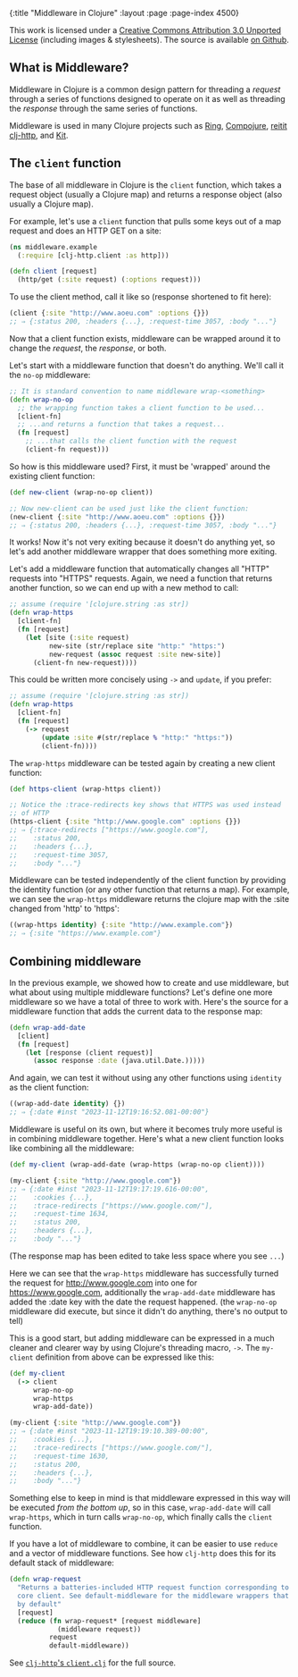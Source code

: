 {:title "Middleware in Clojure"
 :layout :page :page-index 4500}

This work is licensed under a <a rel="license"
href="https://creativecommons.org/licenses/by/3.0/">Creative Commons
Attribution 3.0 Unported License</a> (including images &
stylesheets). The source is available [on
Github](https://github.com/clojure-doc/clojure-doc.github.io).


## What is Middleware?

Middleware in Clojure is a common design pattern for threading a
*request* through a series of functions designed to operate on it as
well as threading the *response* through the same series of functions.

Middleware is used in many Clojure projects such as
[Ring](https://github.com/ring-clojure/ring),
[Compojure](https://github.com/weavejester/compojure/wiki/Middleware),
[reitit](https://cljdoc.org/d/metosin/reitit/CURRENT/doc/ring/middleware-registry)
[clj-http](https://github.com/dakrone/clj-http), and
[Kit](https://kit-clj.github.io/docs/middleware.html).

## The `client` function

The base of all middleware in Clojure is the `client` function, which
takes a request object (usually a Clojure map) and returns a response
object (also usually a Clojure map).

For example, let's use a `client` function that pulls some keys out of
a map request and does an HTTP GET on a site:

``` clojure
(ns middleware.example
  (:require [clj-http.client :as http]))

(defn client [request]
  (http/get (:site request) (:options request)))
```

To use the client method, call it like so (response shortened to fit
here):

``` clojure
(client {:site "http://www.aoeu.com" :options {}})
;; ⇒ {:status 200, :headers {...}, :request-time 3057, :body "..."}
```

Now that a client function exists, middleware can be wrapped around it
to change the *request*, the *response*, or both.

Let's start with a middleware function that doesn't do anything. We'll
call it the `no-op` middleware:

``` clojure
;; It is standard convention to name middleware wrap-<something>
(defn wrap-no-op
  ;; the wrapping function takes a client function to be used...
  [client-fn]
  ;; ...and returns a function that takes a request...
  (fn [request]
    ;; ...that calls the client function with the request
    (client-fn request)))
```

So how is this middleware used? First, it must be 'wrapped' around the
existing client function:

``` clojure
(def new-client (wrap-no-op client))

;; Now new-client can be used just like the client function:
(new-client {:site "http://www.aoeu.com" :options {}})
;; ⇒ {:status 200, :headers {...}, :request-time 3057, :body "..."}
```

It works! Now it's not very exiting because it doesn't do anything
yet, so let's add another middleware wrapper that does something more
exiting.

Let's add a middleware function that automatically changes all "HTTP"
requests into "HTTPS" requests. Again, we need a function that returns
another function, so we can end up with a new method to call:

``` clojure
;; assume (require '[clojure.string :as str])
(defn wrap-https
  [client-fn]
  (fn [request]
    (let [site (:site request)
          new-site (str/replace site "http:" "https:")
          new-request (assoc request :site new-site)]
      (client-fn new-request))))
```

This could be written more concisely using `->` and `update`, if you prefer:

``` clojure
;; assume (require '[clojure.string :as str])
(defn wrap-https
  [client-fn]
  (fn [request]
    (-> request
        (update :site #(str/replace % "http:" "https:"))
        (client-fn))))
```

The `wrap-https` middleware can be tested again by creating a new
client function:

``` clojure
(def https-client (wrap-https client))

;; Notice the :trace-redirects key shows that HTTPS was used instead
;; of HTTP
(https-client {:site "http://www.google.com" :options {}})
;; ⇒ {:trace-redirects ["https://www.google.com"],
;;    :status 200,
;;    :headers {...},
;;    :request-time 3057,
;;    :body "..."}
```

Middleware can be tested independently of the client function by
providing the identity function (or any other function that returns a
map). For example, we can see the `wrap-https` middleware returns the
clojure map with the :site changed from 'http' to 'https':

``` clojure
((wrap-https identity) {:site "http://www.example.com"})
;; ⇒ {:site "https://www.example.com"}
```

## Combining middleware

In the previous example, we showed how to create and use middleware,
but what about using multiple middleware functions? Let's define one
more middleware so we have a total of three to work with. Here's the
source for a middleware function that adds the current data to the
response map:

``` clojure
(defn wrap-add-date
  [client]
  (fn [request]
    (let [response (client request)]
      (assoc response :date (java.util.Date.)))))
```

And again, we can test it without using any other functions using
`identity` as the client function:

``` clojure
((wrap-add-date identity) {})
;; ⇒ {:date #inst "2023-11-12T19:16:52.081-00:00"}
```

Middleware is useful on its own, but where it becomes truly more
useful is in combining middleware together. Here's what a new client
function looks like combining all the middleware:

``` clojure
(def my-client (wrap-add-date (wrap-https (wrap-no-op client))))

(my-client {:site "http://www.google.com"})
;; ⇒ {:date #inst "2023-11-12T19:17:19.616-00:00",
;;    :cookies {...},
;;    :trace-redirects ["https://www.google.com/"],
;;    :request-time 1634,
;;    :status 200,
;;    :headers {...},
;;    :body "..."}
```

(The response map has been edited to take less space where you see
`...`)

Here we can see that the `wrap-https` middleware has successfully
turned the request for http://www.google.com into one for
https://www.google.com, additionally the `wrap-add-date` middleware
has added the :date key with the date the request happened. (the
`wrap-no-op` middleware did execute, but since it didn't do anything,
there's no output to tell)

This is a good start, but adding middleware can be expressed in a much
cleaner and clearer way by using Clojure's threading macro, `->`. The
`my-client` definition from above can be expressed like this:

``` clojure
(def my-client
  (-> client
      wrap-no-op
      wrap-https
      wrap-add-date))

(my-client {:site "http://www.google.com"})
;; ⇒ {:date #inst "2023-11-12T19:19:10.389-00:00",
;;    :cookies {...},
;;    :trace-redirects ["https://www.google.com/"],
;;    :request-time 1630,
;;    :status 200,
;;    :headers {...},
;;    :body "..."}
```

Something else to keep in mind is that middleware expressed in this
way will be executed _from the bottom up_, so in this case,
`wrap-add-date` will call `wrap-https`, which in turn calls
`wrap-no-op`, which finally calls the `client` function.

If you have a lot of middleware to combine, it can be easier to use `reduce`
and a vector of middleware functions. See how `clj-http` does this
for its default stack of middleware:

``` clojure
(defn wrap-request
  "Returns a batteries-included HTTP request function corresponding to the given
  core client. See default-middleware for the middleware wrappers that are used
  by default"
  [request]
  (reduce (fn wrap-request* [request middleware]
            (middleware request))
          request
          default-middleware))
```
See [`clj-http`'s `client.clj`](https://github.com/dakrone/clj-http/blob/d92be158230e8094436f415324d96f2bd7cf95f7/src/clj_http/client.clj#L1125-L1166)
for the full source.
